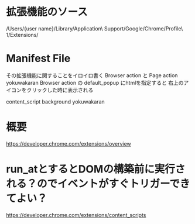 # 拡張機能のソース
/Users/{user name}/Library/Application\ Support/Google/Chrome/Profile\ 1/Extensions/

# Manifest File
その拡張機能に関することをイロイロ書く
Browser action と Page action yokuwakaran
Browser action の default_popup にhtmlを指定すると 右上のアイコンをクリックした時に表示される

content_script background yokuwakaran

# 概要
https://developer.chrome.com/extensions/overview

# run_atとするとDOMの構築前に実行される？のでイベントがすぐトリガーできてよい？
https://developer.chrome.com/extensions/content_scripts
